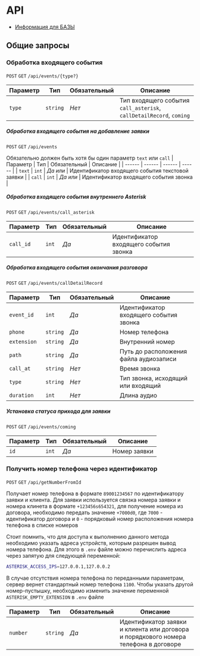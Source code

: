 # API

- [Информация для БАЗЫ](/documentation/base.md)

## Общие запросы

### Обработка входящего события
`POST` `GET` `/api/events/{type?}`

| Параметр | Тип | Обязательный | Описание |
| ------ | ------ | ------ | ------ |
| `type` | `string` | _Нет_ | Тип входящего события `call_asterisk`, `callDetailRecord`, `coming` |

##### Обработка входящего события на добавление заявки
`POST` `GET` `/api/events`

Обязательно должен быть хотя бы один параметр `text` или `call`
| Параметр | Тип | Обязательный | Описание |
| ------ | ------ | ------ | ------ |
| `text` | `int` | _Да или_ | Идентификатор входящего события текстовой заявки |
| `call` | `int` | _Да или_ | Идентификатор входящего события звонка |

##### Обработка входящего события внутреннего Asterisk
`POST` `GET` `/api/events/call_asterisk`

| Параметр | Тип | Обязательный | Описание |
| ------ | ------ | ------ | ------ |
| `call_id` | `int` | _Да_ | Идентификатор входящего события звонка |

##### Обработка входящего события окончания разговора
`POST` `GET` `/api/events/callDetailRecord`

| Параметр | Тип | Обязательный | Описание |
| ------ | ------ | ------ | ------ |
| `event_id` | `int` | _Да_ | Идентификатор входящего события звонка |
| `phone` | `string` | _Да_ | Номер телефона |
| `extension` | `string` | _Да_ | Внутренний номер |
| `path` | `string` | _Да_ | Путь до расположения файла аудиозаписи |
| `call_at` | `string` | _Нет_ | Время звонка |
| `type` | `string` | _Нет_ | Тип звонка, исходящий или входящий |
| `duration` | `int` | _Нет_ | Длина аудио |

##### Установка статуса прихода для заявки
`POST` `GET` `/api/events/coming`

| Параметр | Тип | Обязательный | Описание |
| ------ | ------ | ------ | ------ |
| `id` | `int` | _Да_ | Номер заявки |

### Получить номер телефона через идентификатор
`POST` `GET` `/api/getNumberFromId`

Получает номер телефона в формате `89001234567` по идентификатору заявки и клиента.
Для заявки используется связка номера заявки и номера клинета в формате `+123456s654321`, для получение номера из договора, необходимо передать значение `+7000d0`, где `7000` - идентификатор договора и `0` - порядковый номер расположения номера телефона в списке номеров

Стоит помнить, что для доступа к выполнению данного метода необходимо указать адреса устройств, которым разрешен вывод номера телефона. Для этого в `.env` файле можно перечислить адреса через запятую для следующей переменной:
```sh
ASTERISK_ACCESS_IPS=127.0.0.1,127.0.0.2
```

В случае отсутствия номера телефона по переданными параметрам, сервер вернет стандартный номер телефона `1100`. Чтобы указать другой номер-пустышку, необходимо изменить значение переменной `ASTERISK_EMPTY_EXTENSION` в `.env` файле

| Параметр | Тип | Обязательный | Описание |
| ------ | ------ | ------ | ------ |
| `number` | `string` | _Да_ | Идентификатор заявки и клиента или договора и порядкового номера телефона в договоре |
